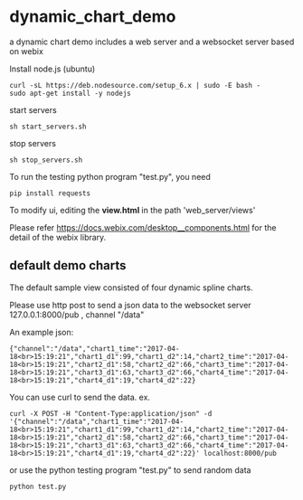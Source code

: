 # dynamic_chart_demo
a dynamic chart demo includes a web server and a websocket server based on webix


Install node.js (ubuntu)

    curl -sL https://deb.nodesource.com/setup_6.x | sudo -E bash -
    sudo apt-get install -y nodejs
    
start servers

    sh start_servers.sh
    
stop servers

    sh stop_servers.sh
    
To run the testing python program "test.py", you need 

    pip install requests

To modify ui, editing the **view.html** in the path 'web_server/views'

Please refer https://docs.webix.com/desktop__components.html for the detail of the webix library.

## default demo charts
The default sample view consisted of four dynamic spline charts.

Please use http post to send a json data to the websocket server 127.0.0.1:8000/pub , channel "/data"

An example json:

    {"channel":"/data","chart1_time":"2017-04-18<br>15:19:21","chart1_d1":99,"chart1_d2":14,"chart2_time":"2017-04-18<br>15:19:21","chart2_d1":58,"chart2_d2":66,"chart3_time":"2017-04-18<br>15:19:21","chart3_d1":63,"chart3_d2":66,"chart4_time":"2017-04-18<br>15:19:21","chart4_d1":19,"chart4_d2":22}

You can use curl to send the data.
ex.

    curl -X POST -H "Content-Type:application/json" -d '{"channel":"/data","chart1_time":"2017-04-18<br>15:19:21","chart1_d1":99,"chart1_d2":14,"chart2_time":"2017-04-18<br>15:19:21","chart2_d1":58,"chart2_d2":66,"chart3_time":"2017-04-18<br>15:19:21","chart3_d1":63,"chart3_d2":66,"chart4_time":"2017-04-18<br>15:19:21","chart4_d1":19,"chart4_d2":22}' localhost:8000/pub
    
or use the python testing program "test.py" to send random data

    python test.py
